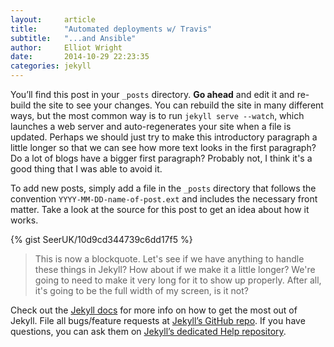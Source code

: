 ```yaml
---
layout:     article
title:      "Automated deployments w/ Travis"
subtitle:   "...and Ansible"
author:     Elliot Wright
date:       2014-10-29 22:23:35
categories: jekyll
---
```


You’ll find this post in your `_posts` directory. **Go ahead** and edit it and re-build the site to see your changes. You can rebuild the site in many different ways, but the most common way is to run `jekyll serve --watch`, which launches a web server and auto-regenerates your site when a file is updated. Perhaps we should just try to make this introductory paragraph a little longer so that we can see how more text looks in the first paragraph? Do a lot of blogs have a bigger first paragraph? Probably not, I think it's a good thing that I was able to avoid it.

To add new posts, simply add a file in the `_posts` directory that follows the convention `YYYY-MM-DD-name-of-post.ext` and includes the necessary front matter. Take a look at the source for this post to get an idea about how it works.

{% gist SeerUK/10d9cd344739c6dd17f5 %}

> This is now a blockquote. Let's see if we have anything to handle these things in Jekyll? How about if we make it a little longer? We're going to need to make it very long for it to show up properly. After all, it's going to be the full width of my screen, is it not?

Check out the [Jekyll docs][jekyll] for more info on how to get the most out of Jekyll. File all bugs/feature requests at [Jekyll’s GitHub repo][jekyll-gh]. If you have questions, you can ask them on [Jekyll’s dedicated Help repository][jekyll-help].

[jekyll]:      http://jekyllrb.com
[jekyll-gh]:   https://github.com/jekyll/jekyll
[jekyll-help]: https://github.com/jekyll/jekyll-help
